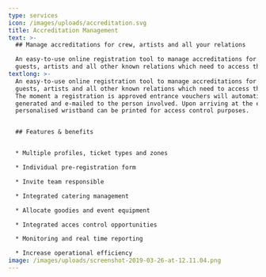 ```yaml
---
type: services
icon: /images/uploads/accreditation.svg
title: Accreditation Management
text: >-
  ## Manage accreditations for crew, artists and all your relations

  An easy-to-use online registration tool to manage accreditations for crew,
  guests, artists and all other known relations which need to access the event…
textlong: >-
  An easy-to-use online registration tool to manage accreditations for crew,
  guests, artists and all other known relations which need to access the event.
  The moment a registration is approved entrance vouchers will automatically be
  generated and e-mailed to the person involved. Upon arriving at the event a
  personalised wristband can be printed for access control purposes.


  ## Features & benefits


  * Multiple profiles, ticket types and zones

  * Individual pre-registration form

  * Invite team responsible

  * Integrated catering management

  * Allocate goodies and event equipment

  * Integrated acces control opportunities

  * Monitoring and real time reporting

  * Increase operational efficiency
image: /images/uploads/screenshot-2019-03-26-at-12.11.04.png
---
```


